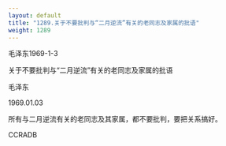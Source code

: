 ```yaml
---
layout: default
title: "1289.关于不要批判与“二月逆流”有关的老同志及家属的批语"
weight: 1289
---
```


毛泽东1969-1-3

关于不要批判与“二月逆流”有关的老同志及家属的批语

毛泽东

1969.01.03

所有与二月逆流有关的老同志及其家属，都不要批判，要把关系搞好。

CCRADB

